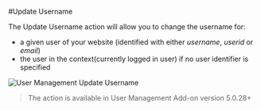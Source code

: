 #Update Username

The Update Username action will allow you to change the username for:
* a given user of your website (identified with either *username*, *userid* or *email*)
* the user in the context(currently logged in user) if no user identifier is specified

![User Management Update Username](https://static.dnnsharp.com/documentation/user_management_update_username.png)

> The action is available in User Management Add-on version 5.0.28+